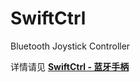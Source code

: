 # SwiftCtrl
 Bluetooth Joystick Controller
 


详情请见 [**SwiftCtrl - 蓝牙手柄**](https://wiki-power.com/SwiftCtrl-%E8%93%9D%E7%89%99%E6%89%8B%E6%9F%84)
